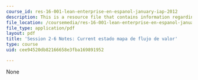 ```yaml
---
course_id: res-16-001-lean-enterprise-en-espanol-january-iap-2012
description: This is a resource file that contains information regarding session 2-6.
file_location: /coursemedia/res-16-001-lean-enterprise-en-espanol-january-iap-2012/cee94520db82166658e3fba169891952_MITRES_16_001IAP12_2-6_Vsm.pdf
file_type: application/pdf
layout: pdf
title: 'Session 2-6 Notes: Current estado mapa de flujo de valor'
type: course
uid: cee94520db82166658e3fba169891952

---
```

None